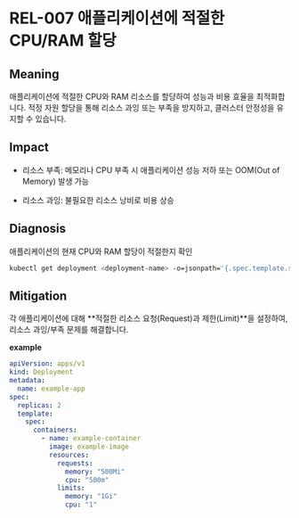 # REL-007 애플리케이션에 적절한 CPU/RAM 할당

## Meaning
애플리케이션에 적절한 CPU와 RAM 리소스를 할당하여 성능과 비용 효율을 최적화합니다. 적정 자원 할당을 통해 리소스 과잉 또는 부족을 방지하고, 클러스터 안정성을 유지할 수 있습니다.

## Impact
- 리소스 부족: 메모리나 CPU 부족 시 애플리케이션 성능 저하 또는 OOM(Out of Memory) 발생 가능

- 리소스 과잉: 불필요한 리소스 낭비로 비용 상승

## Diagnosis
애플리케이션의 현재 CPU와 RAM 할당이 적절한지 확인

```bash
kubectl get deployment <deployment-name> -o=jsonpath='{.spec.template.spec.containers[*].resources}'
```

## Mitigation
각 애플리케이션에 대해 **적절한 리소스 요청(Request)과 제한(Limit)**을 설정하여, 리소스 과잉/부족 문제를 해결합니다.

**example**

```yaml
apiVersion: apps/v1
kind: Deployment
metadata:
  name: example-app
spec:
  replicas: 2
  template:
    spec:
      containers:
        - name: example-container
          image: example-image
          resources:
            requests:
              memory: "500Mi"
              cpu: "500m"
            limits:
              memory: "1Gi"
              cpu: "1"
```

